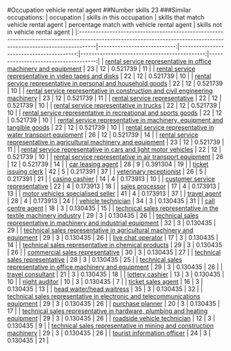 #Occupation vehicle rental agent
##Number skills 23
###Similar occupations:
| occupation                                                                                                                                                        |   skills in this occupation |   skills that match vehicle rental agent |   percentage match with vehicle rental agent |   skills not in vehicle rental agent |
|:------------------------------------------------------------------------------------------------------------------------------------------------------------------|----------------------------:|-----------------------------------------:|---------------------------------------------:|-------------------------------------:|
| [rental service representative in office machinery and equipment](rental_service_representative_in_office_machinery_and_equipment.md)                             |                          23 |                                       12 |                                     0.521739 |                                   11 |
| [rental service representative in video tapes and disks](rental_service_representative_in_video_tapes_and_disks.md)                                               |                          22 |                                       12 |                                     0.521739 |                                   10 |
| [rental service representative in personal and household goods](rental_service_representative_in_personal_and_household_goods.md)                                 |                          22 |                                       12 |                                     0.521739 |                                   10 |
| [rental service representative in construction and civil engineering machinery](rental_service_representative_in_construction_and_civil_engineering_machinery.md) |                          23 |                                       12 |                                     0.521739 |                                   11 |
| [rental service representative](rental_service_representative.md)                                                                                                 |                          22 |                                       12 |                                     0.521739 |                                   10 |
| [rental service representative in trucks](rental_service_representative_in_trucks.md)                                                                             |                          22 |                                       12 |                                     0.521739 |                                   10 |
| [rental service representative in recreational and sports goods](rental_service_representative_in_recreational_and_sports_goods.md)                               |                          22 |                                       12 |                                     0.521739 |                                   10 |
| [rental service representative in machinery, equipment and tangible goods](rental_service_representative_in_machinery,_equipment_and_tangible_goods.md)           |                          22 |                                       12 |                                     0.521739 |                                   10 |
| [rental service representative in water transport equipment](rental_service_representative_in_water_transport_equipment.md)                                       |                          26 |                                       12 |                                     0.521739 |                                   14 |
| [rental service representative in agricultural machinery and equipment](rental_service_representative_in_agricultural_machinery_and_equipment.md)                 |                          23 |                                       12 |                                     0.521739 |                                   11 |
| [rental service representative in cars and light motor vehicles](rental_service_representative_in_cars_and_light_motor_vehicles.md)                               |                          22 |                                       12 |                                     0.521739 |                                   10 |
| [rental service representative in air transport equipment](rental_service_representative_in_air_transport_equipment.md)                                           |                          26 |                                       12 |                                     0.521739 |                                   14 |
| [car leasing agent](car_leasing_agent.md)                                                                                                                         |                          28 |                                        9 |                                     0.391304 |                                   19 |
| [ticket issuing clerk](ticket_issuing_clerk.md)                                                                                                                   |                          42 |                                        5 |                                     0.217391 |                                   37 |
| [veterinary receptionist](veterinary_receptionist.md)                                                                                                             |                          26 |                                        5 |                                     0.217391 |                                   21 |
| [casino cashier](casino_cashier.md)                                                                                                                               |                          14 |                                        4 |                                     0.173913 |                                   10 |
| [customer service representative](customer_service_representative.md)                                                                                             |                          22 |                                        4 |                                     0.173913 |                                   18 |
| [sales processor](sales_processor.md)                                                                                                                             |                          17 |                                        4 |                                     0.173913 |                                   13 |
| [motor vehicles specialised seller](motor_vehicles_specialised_seller.md)                                                                                         |                          41 |                                        4 |                                     0.173913 |                                   37 |
| [travel agent](travel_agent.md)                                                                                                                                   |                          28 |                                        4 |                                     0.173913 |                                   24 |
| [vehicle technician](vehicle_technician.md)                                                                                                                       |                          34 |                                        3 |                                     0.130435 |                                   31 |
| [call centre agent](call_centre_agent.md)                                                                                                                         |                          18 |                                        3 |                                     0.130435 |                                   15 |
| [technical sales representative in the textile machinery industry](technical_sales_representative_in_the_textile_machinery_industry.md)                           |                          29 |                                        3 |                                     0.130435 |                                   26 |
| [technical sales representative in machinery and industrial equipment](technical_sales_representative_in_machinery_and_industrial_equipment.md)                   |                          32 |                                        3 |                                     0.130435 |                                   29 |
| [technical sales representative in agricultural machinery and equipment](technical_sales_representative_in_agricultural_machinery_and_equipment.md)               |                          29 |                                        3 |                                     0.130435 |                                   26 |
| [live chat operator](live_chat_operator.md)                                                                                                                       |                          17 |                                        3 |                                     0.130435 |                                   14 |
| [technical sales representative in chemical products](technical_sales_representative_in_chemical_products.md)                                                     |                          29 |                                        3 |                                     0.130435 |                                   26 |
| [commercial sales representative](commercial_sales_representative.md)                                                                                             |                          30 |                                        3 |                                     0.130435 |                                   27 |
| [technical sales representative](technical_sales_representative.md)                                                                                               |                          28 |                                        3 |                                     0.130435 |                                   25 |
| [technical sales representative in office machinery and equipment](technical_sales_representative_in_office_machinery_and_equipment.md)                           |                          29 |                                        3 |                                     0.130435 |                                   26 |
| [travel consultant](travel_consultant.md)                                                                                                                         |                          21 |                                        3 |                                     0.130435 |                                   18 |
| [lottery cashier](lottery_cashier.md)                                                                                                                             |                          13 |                                        3 |                                     0.130435 |                                   10 |
| [night auditor](night_auditor.md)                                                                                                                                 |                          10 |                                        3 |                                     0.130435 |                                    7 |
| [ticket sales agent](ticket_sales_agent.md)                                                                                                                       |                          16 |                                        3 |                                     0.130435 |                                   13 |
| [head waiter/head waitress](head_waiter-head_waitress.md)                                                                                                         |                          35 |                                        3 |                                     0.130435 |                                   32 |
| [technical sales representative in electronic and telecommunications equipment](technical_sales_representative_in_electronic_and_telecommunications_equipment.md) |                          29 |                                        3 |                                     0.130435 |                                   26 |
| [purchase planner](purchase_planner.md)                                                                                                                           |                          20 |                                        3 |                                     0.130435 |                                   17 |
| [technical sales representative in hardware, plumbing and heating equipment](technical_sales_representative_in_hardware,_plumbing_and_heating_equipment.md)       |                          29 |                                        3 |                                     0.130435 |                                   26 |
| [roadside vehicle technician](roadside_vehicle_technician.md)                                                                                                     |                          12 |                                        3 |                                     0.130435 |                                    9 |
| [technical sales representative in mining and construction machinery](technical_sales_representative_in_mining_and_construction_machinery.md)                     |                          29 |                                        3 |                                     0.130435 |                                   26 |
| [tourist information officer](tourist_information_officer.md)                                                                                                     |                          24 |                                        3 |                                     0.130435 |                                   21 |
